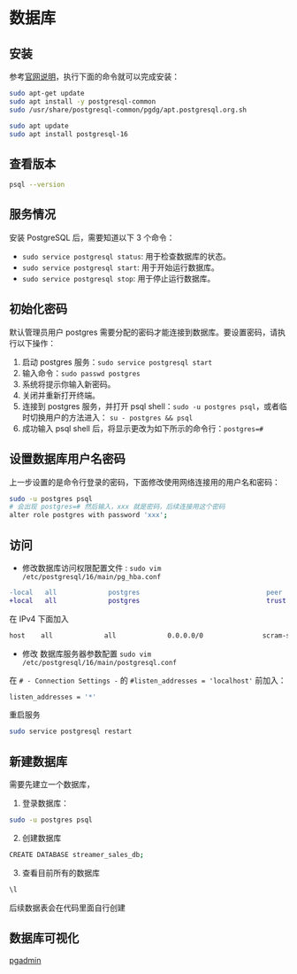 # 数据库

## 安装

参考[官网说明](https://www.postgresql.org/download/linux/ubuntu/)，执行下面的命令就可以完成安装：

```bash
sudo apt-get update
sudo apt install -y postgresql-common
sudo /usr/share/postgresql-common/pgdg/apt.postgresql.org.sh

sudo apt update
sudo apt install postgresql-16
```

## 查看版本

```bash
psql --version
```

## 服务情况

安装 PostgreSQL 后，需要知道以下 3 个命令：

- `sudo service postgresql status`: 用于检查数据库的状态。
- `sudo service postgresql start`: 用于开始运行数据库。
- `sudo service postgresql stop`: 用于停止运行数据库。

## 初始化密码

默认管理员用户 postgres 需要分配的密码才能连接到数据库。要设置密码，请执行以下操作：

1. 启动 postgres 服务：`sudo service postgresql start`
2. 输入命令：`sudo passwd postgres`
3. 系统将提示你输入新密码。
4. 关闭并重新打开终端。
5. 连接到 postgres 服务，并打开 psql shell：`sudo -u postgres psql`，或者临时切换用户的方法进入： `su - postgres && psql`
6. 成功输入 psql shell 后，将显示更改为如下所示的命令行：`postgres=#`

## 设置数据库用户名密码

上一步设置的是命令行登录的密码，下面修改使用网络连接用的用户名和密码：

```bash
sudo -u postgres psql
# 会出现 postgres=# 然后输入，xxx 就是密码，后续连接用这个密码
alter role postgres with password 'xxx';
```

## 访问

- 修改数据库访问权限配置文件 : `sudo vim /etc/postgresql/16/main/pg_hba.conf`

```diff
-local   all             postgres                                peer
+local   all             postgres                                trust
```

在 IPv4 下面加入

```bash
host    all             all             0.0.0.0/0               scram-sha-256
```

- 修改 数据库服务器参数配置 `sudo vim /etc/postgresql/16/main/postgresql.conf`

在 `# - Connection Settings -` 的 `#listen_addresses = 'localhost'` 前加入：

```bash
listen_addresses = '*'
```

重启服务

```bash
sudo service postgresql restart
```

## 新建数据库

需要先建立一个数据库，

1. 登录数据库：

```bash
sudo -u postgres psql
```

2. 创建数据库

```bash
CREATE DATABASE streamer_sales_db;
```

3. 查看目前所有的数据库

```bash
\l
```

后续数据表会在代码里面自行创建

## 数据库可视化

[pgadmin](https://www.pgadmin.org/)
